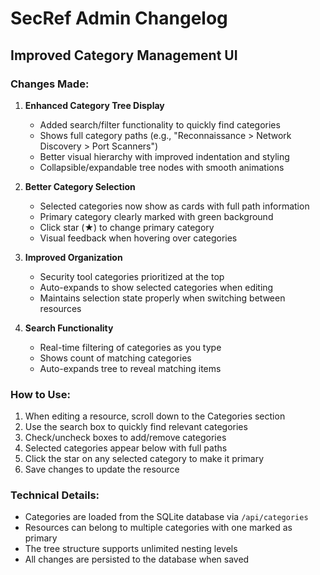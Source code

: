 # SecRef Admin Changelog

## Improved Category Management UI

### Changes Made:

1. **Enhanced Category Tree Display**
   - Added search/filter functionality to quickly find categories
   - Shows full category paths (e.g., "Reconnaissance > Network Discovery > Port Scanners")
   - Better visual hierarchy with improved indentation and styling
   - Collapsible/expandable tree nodes with smooth animations

2. **Better Category Selection**
   - Selected categories now show as cards with full path information
   - Primary category clearly marked with green background
   - Click star (★) to change primary category
   - Visual feedback when hovering over categories

3. **Improved Organization**
   - Security tool categories prioritized at the top
   - Auto-expands to show selected categories when editing
   - Maintains selection state properly when switching between resources

4. **Search Functionality**
   - Real-time filtering of categories as you type
   - Shows count of matching categories
   - Auto-expands tree to reveal matching items

### How to Use:

1. When editing a resource, scroll down to the Categories section
2. Use the search box to quickly find relevant categories
3. Check/uncheck boxes to add/remove categories
4. Selected categories appear below with full paths
5. Click the star on any selected category to make it primary
6. Save changes to update the resource

### Technical Details:

- Categories are loaded from the SQLite database via `/api/categories`
- Resources can belong to multiple categories with one marked as primary
- The tree structure supports unlimited nesting levels
- All changes are persisted to the database when saved